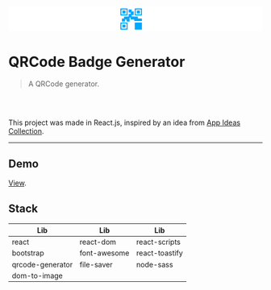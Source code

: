 ![](https://github.com/EduardoRotundaro/qrcode-badge-generator/blob/master/docs/cover.png?raw=true)

# QRCode Badge Generator

> A QRCode generator. 

### &nbsp;

This project was made in React.js, inspired by an idea from [App Ideas Collection](https://github.com/florinpop17/app-ideas).

---

## Demo

[View](https://eduardorotundaro.github.io/qrcode-badge-generator/).

## Stack

| Lib | Lib | Lib |
| ------ | ------ | ------ |
| react | react-dom | react-scripts |
| bootstrap | font-awesome | react-toastify |
| qrcode-generator | file-saver | node-sass |
| dom-to-image | &nbsp; | &nbsp; |

